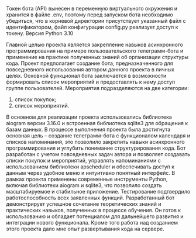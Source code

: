 Токен бота (API) вынесен в переменную виртуального окружения и хранится в файле .env, поэтому перед запуском бота необходимо убедиться,
что в корневой директории присутствует указанный файл с идентификатором, файл конфигурации config.py реализует доступ к токену.
Версия Python 3.10

Главной целью проекта является закрепление навыков асинхронного программирования на примере пользовательского телеграмм-бота и применение на практике полученных знаний об организации структуры кода. Проект предполагает создание бота, предназначенного для повседневного использования автором данного проекта в личных целях. 
Основной функционал бота заключается в возможности формировать список мероприятий и предоставлять к нему доступ группе пользователей.
Мероприятия подразделяются на две категории:
1.	список покупок;
2.	список мероприятий.
   
В основном для реализации проекта использовались библиотека aiogram версии 3.16.0 и встроенная библиотека sqlite3 для обращения к базам данных.
В процессе выполнения проекта была достигнута основная цель – создание телеграмм-бота с функционалом календаря и списков напоминаний, это позволило закрепить навыки асинхронного программирования и углубить понимание структурирования кода.
Бот разработан с учетом повседневных задач автора и позволяет создавать списки покупок и мероприятий, управлять напоминаниями с использованием библиотеки apscheduler и обеспечивать доступ к данным через удобное меню и интуитивно понятный интерфейс.
В рамках проекта применены современные инструменты Python, включая библиотеки aiogram и sqlite3, что позволило создать масштабируемое и стабильное приложение. Тестирование подтвердило работоспособность всех заявленных функций.
Разработанный бот демонстрирует успешное сочетание теоретических знаний и практических навыков, полученных в процессе обучения. Он готов к использованию и обладает потенциалом для дальнейшего развития и интеграции нового функционала.
Кроме того работа над созданием этого проекта дало мне опыт развертывания кода на сервере. 
